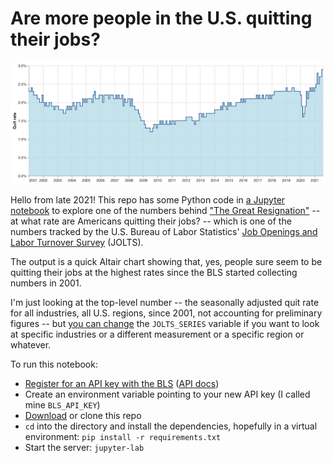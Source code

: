 # Are more people in the U.S. quitting their jobs?

![Quit your job](quit-your-job.png "Job quits")

Hello from late 2021! This repo has some Python code in [a Jupyter notebook](https://github.com/cjwinchester/quit-rate/blob/main/Quit%20rate.ipynb) to explore one of the numbers behind ["The Great Resignation"](https://www.theatlantic.com/ideas/archive/2021/10/great-resignation-accelerating/620382/) -- at what rate are Americans quitting their jobs? -- which is one of the numbers tracked by the U.S. Bureau of Labor Statistics' [Job Openings and Labor Turnover Survey](https://www.bls.gov/jlt/) (JOLTS).

The output is a quick Altair chart showing that, yes, people sure seem to be quitting their jobs at the highest rates since the BLS started collecting numbers in 2001.

I'm just looking at the top-level number -- the seasonally adjusted quit rate for all industries, all U.S. regions, since 2001, not accounting for preliminary figures -- but [you can change](https://www.bls.gov/help/hlpforma.htm#jt) the `JOLTS_SERIES` variable if you want to look at specific industries or a different measurement or a specific region or whatever.

To run this notebook:
- [Register for an API key with the BLS](https://data.bls.gov/registrationEngine/) ([API docs](https://www.bls.gov/developers/))
- Create an environment variable pointing to your new API key (I called mine `BLS_API_KEY`)
- [Download](https://github.com/cjwinchester/quit-rate/archive/refs/heads/main.zip) or clone this repo
- `cd` into the directory and install the dependencies, hopefully in a virtual environment: `pip install -r requirements.txt`
- Start the server: `jupyter-lab`

